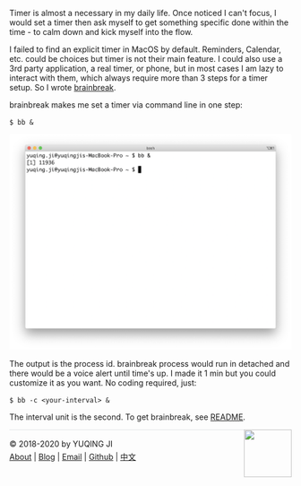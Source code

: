 Timer is almost a necessary in my daily life. 
Once noticed I can't focus, I would set a timer then ask myself to get something specific done within the time - to calm down and kick myself into the flow.

I failed to find an explicit timer in MacOS by default. 
Reminders, Calendar, etc. could be choices but timer is not their main feature.
I could also use a 3rd party application, a real timer, or phone, but in most cases I am lazy to interact with them, which always require more than 3 steps for a timer setup. 
So I wrote [brainbreak](https://github.com/vjyq/brainbreak). 

brainbreak makes me set a timer via command line in one step:
```
$ bb &
```

![demo](demo.png)

The output is the process id. brainbreak process would run in detached and there would be a voice alert until time's up. I made it 1 min but you could customize it as you want. No coding required, just:
```
$ bb -c <your-interval> &
```

The interval unit is the second. To get brainbreak, see [README](https://github.com/vjyq/brainbreak). 

<div><a href="https://vjyq.github.io/daily"><img src="https://github.com/vjyq/vjyq.github.io/blob/master/avatar.png?raw=true" style="float:right;width:85px;height:85px"/></a></div><div style="border-top:1px solid #e1e4e8;padding-top:16px"></div>
<div>© 2018-2020 by YUQING JI</div>
<div style="padding-top:0.3em"><a href="https://vjyq.github.io/en/about">About</a> | <a href="https://vjyq.github.io/">Blog</a> | <a href="mailto:yuqing.ji@outlook.com">Email</a> | <a href="https://github.com/vjyq">Github</a> | <a href="https://vjyq.github.io/zh">中文</a></div>